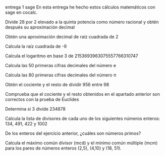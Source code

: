  entrega 1 sage
 En esta entrega he hecho estos cálculos matemáticos con sage en cocalc.
 
Divide 28 por 2 elevado a la quinta potencia como número racional y obtén después su aproximación decimal

Obtén una aproximación decimal de raíz cuadrada de 2

Calcula la raíz cuadrada de -9

Calcula el logaritmo en base 3 de 2153693963075557766310747

Calcula las 50 primeras cifras decimales del número e

Calcula las 80 primeras cifras decimales del número π

Obtén el cociente y el resto de dividir 956 entre 98

Comprueba que el cociente y el resto obtenidos en el apartado anterior son correctos con la prueba de Euclides

Determina si 3 divide 234878

Calcula la lista de divisores de cada uno de los siguientes números enteros: 134, 491, 422 y 1002

De los enteros del ejercicio anterior, ¿cuáles son números primos?

Calcula el máximo común divisor (mcd) y el mínimo común múltiple (mcm) para los pares de números enteros (2,5), (4,10) y (18, 51).

